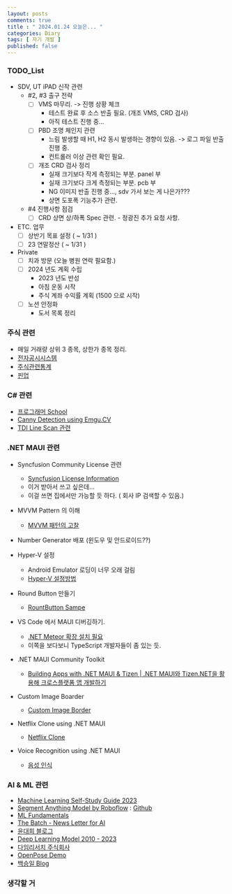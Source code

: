 ```yaml
---
layout: posts
comments: true
title : " 2024.01.24 오늘은... "
categories: Diary
tags: [ 자기 개발 ]
published: false
---
```


### TODO_List

- SDV, UT iPAD 신작 관련
  - #2, #3 출구 전략
    - [ ] VMS 마무리. -> 진행 상황 체크
      - 테스트 완료 후 소스 반출 필요. (개조 VMS, CRD 검사)
      - 아직 테스트 진행 중...
    - [ ] PBD 조명 체인지 관련
      - 느림 발생할 때 H1, H2 동시 발생하는 경향이 있음. -> 로그 파일 반출 진행 중.
      - 컨트롤러 이상 관련 확인 필요.
    - [ ] 개조 CRD 검사 정리
      - 실재 크기보다 작게 측정되는 부분. panel 부
      - 실재 크기보다 크게 측정되는 부분. pcb 부
      - NG 이미지 반출 진행 중..., sdv 가서 보는 게 나은가???
      - 상면 도포폭 기능추가 관련.

  - #4 진행사항 점검
    - [ ] CRD 상면 상/하폭 Spec 관련. - 정광진 추가 요청 사항.

- ETC. 업무
  - [ ] 상반기 목표 설정 ( ~ 1/31 )
  - [ ] 23 연말정산 ( ~ 1/31 )

- Private
  - [ ] 치과 방문 (오늘 병원 연락 필요함.)
  - [ ] 2024 년도 계획 수립
    - 2023 년도 반성
    - 아침 운동 시작
    - 주식 계좌 수익률 계획 (1500 으로 시작)
  - [ ] 노션 안정화
    - 도서 목록 정리

### 주식 관련

- 매일 거래량 상위 3 종목, 상한가 종목 정리.
- [전자공시시스템](http://dart.fss.or.kr/)
- [주식관련통계](http://data.krx.co.kr/contents/MDC/MAIN/main/index.cmd)
- [핀업](https://stock.finup.co.kr/Lab/ThemeLogFull.aspx?Fullscreen=true)

### C# 관련

- [프로그래머 School](https://school.programmers.co.kr/)
- [Canny Detection using Emgu.CV](https://www.emgu.com/wiki/index.php/Shape_(Triangle,_Rectangle,_Circle,_Line)_Detection_in_CSharp)
- [TDI Line Scan 관련](https://thamescorp.wordpress.com/2017/02/24/tditime-delay-integration-sensor-camera/)

### .NET MAUI 관련

- Syncfusion Community License 관련
  - [Syncfusion License Information](https://www.syncfusion.com/sales/communitylicense?question=how-long-are-the-licenses-valid-)
  - 이거 받아서 쓰고 싶은데...
  - 이걸 쓰면 집에서만 가능할 듯 하다. ( 회사 IP 검색할 수 있음.)

- MVVM Pattern 의 이해
  - [MVVM 패턴의 고찰](https://forum.dotnetdev.kr/t/mvvm/2475)

- Number Generator 배포 (윈도우 및 안드로이드??)

- Hyper-V 설정
  - Android Emulator 로딩이 너무 오래 걸림
  - [Hyper-V 설정방법](https://learn.microsoft.com/ko-kr/xamarin/android/get-started/installation/android-emulator/hardware-acceleration?tabs=vswin&pivots=windows#hyper-v)

- Round Button 만들기
  - [RountButton Sampe](https://mallibone.com/post/dotnetmaui-countdown-button)

- VS Code 에서 MAUI 디버깅하기.
  - [.NET Meteor 확장 설치 필요](https://github.com/JaneySprings/DotNet.Meteor)
  - 이쪽을 보다보니 TypeScript 개발자들이 좀 있는 듯.

- .NET MAUI Community Toolkit
  - [Building Apps with .NET MAUI & Tizen | .NET MAUI와 Tizen.NET을 활용해 크로스플랫폼 앱 개발하기](https://www.youtube.com/watch?v=0tQNsHc-410)

- Custom Image Boarder
  - [Custom Image Border](https://youtu.be/yywrga8yZpE)

- Netflix Clone using .NET MAUI
  - [Netflix Clone](https://www.youtube.com/watch?v=NBbJvmfbQYE)

- Voice Recognition using .NET MAUI
  - [음성 인식](https://devblogs.microsoft.com/dotnet/speech-recognition-in-dotnet-maui-with-community-toolkit/)

### AI & ML 관련

- [Machine Learning Self-Study Guide 2023](https://medium.com/@turancandas/machine-learning-self-study-guide-2023-1-6-248f4b2da43f)
- [Segment Anything Model by Roboflow](https://blog.roboflow.com/how-to-use-segment-anything-model-sam/)
 : [Github](https://github.com/SysCV/SAM-HQ#model-checkpoints)
- [ML Fundamentals](https://medium.com/@vijayseshachala/the-fundamentals-for-any-ml-or-dl-tasks-3f54f3d66b28)
- [The Batch - News Letter for AI](https://www.deeplearning.ai/the-batch/)
- [윤대희 블로그](https://076923.github.io/categories/)
- [Deep Learning Model 2010 - 2023](https://medium.com/@shivam.pradhan/deep-learning-models-2010-2023-8d27dec2c69e)
- [다임리서치 주식회사](https://www.daimresearch.com/)
- [OpenPose Demo](https://github.com/CMU-Perceptual-Computing-Lab/openpose)
- [백승일 Blog](https://calvision.tistory.com/)

### 생각할 거
